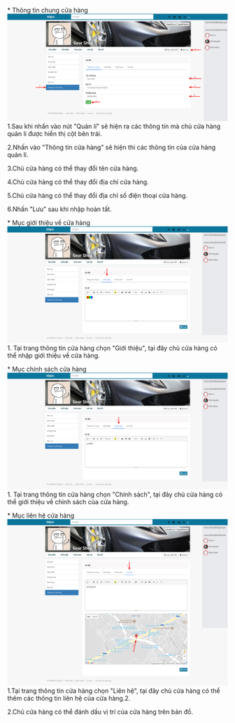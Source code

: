 \* Thông tin chung cửa hàng![](/assets/thongtin.png)1.Sau khi nhấn vào nút "Quản lí" sẽ hiện ra các thông tin mà chủ cửa hàng quản lí được hiển thị cột bên trái.

2.Nhấn vào "Thông tin cửa hàng" sẽ hiện thi các thông tin của cửa hàng quản lí.

3.Chủ cửa hàng có thể thay đổi tên cửa hàng.

4.Chủ cửa hàng có thể thay đổi địa chỉ cửa hàng.

5.Chủ cửa hàng có thể thay đổi địa chỉ số điện thoại cửa hàng.

6.Nhấn "Lưu" sau khi nhập hoàn tất.

\* Mục giới thiệu về cửa hàng![](/assets/intro.png)1. Tại trang thông tin cửa hàng chọn "Giới thiệu", tại đây chủ cửa hàng có thể nhập giới thiệu về cửa hàng.

\* Mục chính sách cửa hàng![](/assets/policy.png)1. Tại trang thông tin cửa hàng chọn "Chính sách", tại đây chủ cửa hàng có thể giới thiệu về chính sách của cửa hàng.

\* Mục liên hệ cửa hàng![](/assets/contact.png)1.Tại trang thông tin cửa hàng chọn "Liên hệ", tại đây chủ cửa hàng có thể thêm các thông tin liên hệ của cửa hàng.2.

2.Chủ cửa hàng có thể đánh dấu vị trí của cửa hàng trên bản đồ.



